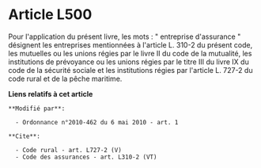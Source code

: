 # Article L500

Pour l'application du présent livre, les mots : " entreprise d'assurance " désignent les entreprises mentionnées à l'article
L. 310-2 du présent code, les mutuelles ou les unions régies par le livre II du code de la mutualité, les institutions de
prévoyance ou les unions régies par le titre III du livre IX du code de la sécurité sociale et les institutions régies par
l'article L. 727-2 du code rural et de la pêche maritime.

**Liens relatifs à cet article**

	**Modifié par**:

	  - Ordonnance n°2010-462 du 6 mai 2010 - art. 1

	**Cite**:

	  - Code rural - art. L727-2 (V)
	  - Code des assurances - art. L310-2 (VT)
